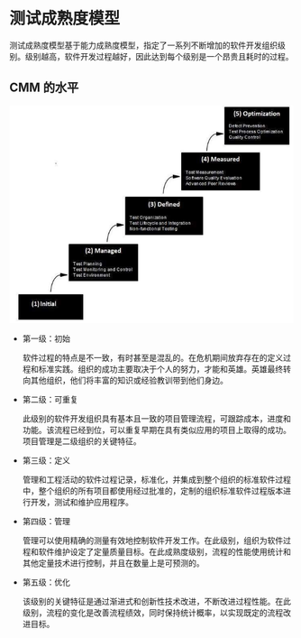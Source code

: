 # 测试成熟度模型

测试成熟度模型基于能力成熟度模型，指定了一系列不断增加的软件开发组织级别。级别越高，软件开发过程越好，因此达到每个级别是一个昂贵且耗时的过程。

## CMM 的水平

![测试生命周期中的测试成熟度模型](../screenshot/2019-05-30-16-55-42.png)

* 第一级：初始

  软件过程的特点是不一致，有时甚至是混乱的。在危机期间放弃存在的定义过程和标准实践。组织的成功主要取决于个人的努力，才能和英雄。英雄最终转向其他组织，他们将丰富的知识或经验教训带到他们身边。

* 第二级：可重复

  此级别的软件开发组织具有基本且一致的项目管理流程，可跟踪成本，进度和功能。该流程已经到位，可以重复早期在具有类似应用的项目上取得的成功。项目管理是二级组织的关键特征。

* 第三级：定义

  管理和工程活动的软件过程记录，标准化，并集成到整个组织的标准软件过程中，整个组织的所有项目都使用经过批准的，定制的组织标准软件过程版本进行开发，测试和维护应用程序。

* 第四级：管理

  管理可以使用精确的测量有效地控制软件开发工作。在此级别，组织为软件过程和软件维护设定了定量质量目标。在此成熟度级别，流程的性能使用统计和其他定量技术进行控制，并且在数量上是可预测的。

* 第五级：优化

  该级别的关键特征是通过渐进式和创新性技术改进，不断改进过程性能。在此级别，流程的变化是改善流程绩效，同时保持统计概率，以实现既定的流程改进目标。
